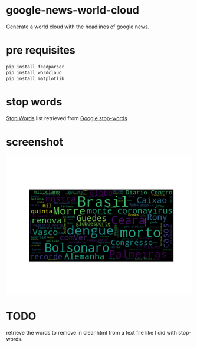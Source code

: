 # google-news-world-cloud 

Generate a world cloud with the headlines of google news.

# pre requisites

```
pip install feedparser
pip install wordcloud
pip install matplotlib
```
# stop words

[Stop Words](https://en.wikipedia.org/wiki/Stop_words) list retrieved from [Google stop-words](https://code.google.com/archive/p/stop-words/)

# screenshot

![word cloud](world_cloud.png)

# TODO

retrieve the words to remove in cleanhtml from a text file like I did with stop-words.
